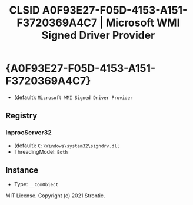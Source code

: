 ﻿---
title: "CLSID A0F93E27-F05D-4153-A151-F3720369A4C7 | Microsoft WMI Signed Driver Provider"
excerpt: What is COM-Object CLSID A0F93E27-F05D-4153-A151-F3720369A4C7?
---

# {A0F93E27-F05D-4153-A151-F3720369A4C7}

* (default): `Microsoft WMI Signed Driver Provider`

## Registry


### InprocServer32

* (default): `C:\Windows\system32\signdrv.dll`
* ThreadingModel: `Both`

## Instance

* Type: `__ComObject`

MIT License. Copyright (c) 2021 Strontic.


